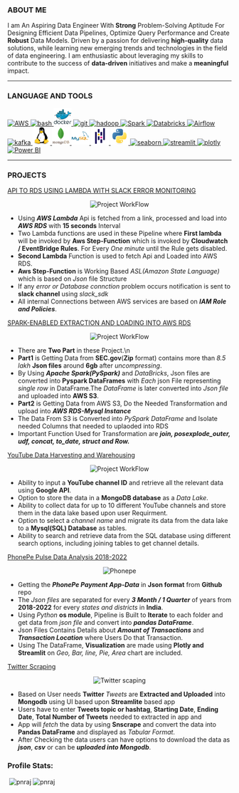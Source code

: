 ### ABOUT ME
I am An Aspiring Data Engineer With <strong>Strong</strong> Problem-Solving Aptitude For Designing Efficient Data Pipelines, Optimize Query Performance and Create <strong>Robust</strong> Data Models. Driven by a passion for delivering <strong>high-quality</strong> data solutions, while learning new emerging trends and technologies in the field of data engineering. I am enthusiastic about leveraging my skills to contribute to the success of <strong>data-driven</strong> initiatives and make a <strong>meaningful</strong> impact.
<hr></hr>
<h3 align="left">LANGUAGE AND TOOLS</h3>
<p align="left"> <a href="https://aws.amazon.com/" target="_blank" rel="noreferrer">
      <img src="https://www.vectorlogo.zone/logos/amazon_aws/amazon_aws-ar21.svg" alt="AWS" width="80" height="40"/>
    </a> <a href="https://www.gnu.org/software/bash/" target="_blank" rel="noreferrer"> <img src="https://www.vectorlogo.zone/logos/gnu_bash/gnu_bash-icon.svg" alt="bash" width="40" height="40"/> </a> <a href="https://www.docker.com/" target="_blank" rel="noreferrer"> <img src="https://raw.githubusercontent.com/devicons/devicon/master/icons/docker/docker-original-wordmark.svg" alt="docker" width="40" height="40"/> </a> <a href="https://git-scm.com/" target="_blank" rel="noreferrer"> <img src="https://www.vectorlogo.zone/logos/git-scm/git-scm-icon.svg" alt="git" width="40" height="40"/> </a> <a href="https://hadoop.apache.org/" target="_blank" rel="noreferrer"> <img src="https://www.vectorlogo.zone/logos/apache_hadoop/apache_hadoop-icon.svg" alt="hadoop" width="40" height="40"/> </a> <a href="https://spark.apache.org/" target="_blank" rel="noreferrer">
      <img src="https://www.vectorlogo.zone/logos/apache_spark/apache_spark-ar21.svg" alt="Spark" width="80" height="40"/>
    </a>
    <a href="https://databricks.com/" target="_blank" rel="noreferrer">
      <img src="https://www.vectorlogo.zone/logos/databricks/databricks-ar21.svg" alt="Databricks" width="80" height="40"/>
    </a>
    <a href="https://airflow.apache.org/" target="_blank" rel="noreferrer">
      <img src="https://static-00.iconduck.com/assets.00/airflow-icon-512x512-tpr318yf.png" alt="Airflow" width="40" height="40"/>
    </a>
<a href="https://kafka.apache.org/" target="_blank" rel="noreferrer"> <img src="https://www.vectorlogo.zone/logos/apache_kafka/apache_kafka-icon.svg" alt="kafka" width="40" height="40"/> </a> <a href="https://www.linux.org/" target="_blank" rel="noreferrer"> <img src="https://raw.githubusercontent.com/devicons/devicon/master/icons/linux/linux-original.svg" alt="linux" width="40" height="40"/> </a> <a href="https://www.mongodb.com/" target="_blank" rel="noreferrer"> <img src="https://raw.githubusercontent.com/devicons/devicon/master/icons/mongodb/mongodb-original-wordmark.svg" alt="mongodb" width="40" height="40"/> </a> <a href="https://www.mysql.com/" target="_blank" rel="noreferrer"> <img src="https://raw.githubusercontent.com/devicons/devicon/master/icons/mysql/mysql-original-wordmark.svg" alt="mysql" width="40" height="40"/> </a> <a href="https://pandas.pydata.org/" target="_blank" rel="noreferrer"> <img src="https://raw.githubusercontent.com/devicons/devicon/2ae2a900d2f041da66e950e4d48052658d850630/icons/pandas/pandas-original.svg" alt="pandas" width="40" height="40"/> </a> <a href="https://www.python.org" target="_blank" rel="noreferrer"> <img src="https://raw.githubusercontent.com/devicons/devicon/master/icons/python/python-original.svg" alt="python" width="40" height="40"/> </a> <a href="https://seaborn.pydata.org/" target="_blank" rel="noreferrer"> <img src="https://seaborn.pydata.org/_images/logo-mark-lightbg.svg" alt="seaborn" width="40" height="40"/> </a>
<a href="https://www.streamlit.io/" target="_blank" rel="noreferrer">
      <img src="https://streamlit.io/images/brand/streamlit-logo-primary-colormark-darktext.png" alt="streamlit" width="40" height="40" />
    </a>
    <a href="https://plotly.com/" target="_blank" rel="noreferrer">
      <img src="https://res.cloudinary.com/crunchbase-production/image/upload/c_lpad,f_auto,q_auto:eco,dpr_1/vgay5hqdvszlmvud3hwu" alt="plotly" width="40" height="40" />
    </a>
    <a href="https://powerbi.microsoft.com/" target="_blank" rel="noreferrer">
      <img src="https://w3skillset.com/wp-content/uploads/2021/09/PowerBI-Logo.png" alt="Power BI" width="40" height="40" />
    </a>
</p>
<hr></hr>
<h3 align="left">PROJECTS</h3>

[API TO RDS USING LAMBDA WITH SLACK ERROR MONITORING](https://github.com/pnraj/Projects/tree/master/AWS%3A%20Bulk%20%26%20Near%20Real-Time%20Pipelines/API%20TO%20RDS%20USING%20LAMBDA%20WITH%20SLACK%20ERROR%20MONITORING)

<p align="center">
  <img src="https://github.com/pnraj/Projects/assets/29162796/fe89c91f-a1ab-46e9-b589-4e9ef1bafa5a" alt="Project WorkFlow" width="690" height="390">
</p>

- Using _**AWS Lambda**_ Api is fetched from a link, processed and load into _**AWS RDS**_ with **15 seconds** Interval
- Two Lambda functions are used in these Pipeline where **First lambda** will be invoked by **Aws Step-Function** which is invoked by **Cloudwatch / EventBridge Rules**. For Every _One minute_ until the Rule gets disabled.
- **Second Lambda** Function is used to fetch Api and Loaded into AWS RDS.
- **Aws Step-Function** is Working Based _ASL(Amazon State Language)_ which is based on _Json_ file Structure
- If any _error or Database connction_ problem occurs notification is sent to **slack channel** using _slack_sdk_
- All internal Connections between AWS services are based on _**IAM Role and Policies**_.

[SPARK-ENABLED EXTRACTION AND LOADING INTO AWS RDS](https://github.com/pnraj/Projects/tree/master/AWS%3A%20Bulk%20%26%20Near%20Real-Time%20Pipelines/Spark-Enabled%20Extraction%20and%20Loading%20Into%20AWS%20RDS)

<p align="center">
  <img src="https://github.com/pnraj/Projects/assets/29162796/f6e07a28-dce6-4fb2-8795-ddb8f46b16b8" alt="Project WorkFlow" width="690" height="390">
 </p>
 
- There are **Two Part** in these Project.\n
- **Part1** is Getting Data from **SEC.gov**(**Zip** format) contains more than _8.5 lakh_ **Json files** around **6gb** after _uncompressing_.
- By Using _**Apache Spark(PySpark)**_ and _DataBricks_, Json files are converted into **Pyspark DataFrames** with _Each_ json File representing _single row_ in DataFrame.The _DataFrame_ is later converted into _Json file_ and uploaded into **AWS S3**.
- **Part2** is Getting Data from AWS S3, Do the Needed Transformation and upload into _**AWS RDS-Mysql Instance**_
- The Data From S3 is Converted into _PySpark DataFrame_ and Isolate needed Columns that needed to uplaoded into RDS
- Important Function Used for Transformation are _**join, posexplode_outer, udf, concat, to_date, struct and Row.**_

[YouTube Data Harvesting and Warehousing](https://github.com/pnraj/Projects/tree/master/YouTube_Data_Harvesting_and_Warehousing)

<p align="center">
  <img src="https://github.com/pnraj/Projects/assets/29162796/72ee83a0-501d-4fae-b474-bd42fb49e101" alt="Project WorkFlow" width="690" height="390">
 </p>


- Ability to input a **YouTube channel ID** and retrieve all the relevant data using **Google API**.
- Option to store the data in a **MongoDB database** as a _Data Lake_.
- Ability to collect data for up to 10 different YouTube channels and store them in the data lake based upon user Requirment.
- Option to select a _channel name_ and migrate its data from the data lake to a **Mysql(SQL) Database** as tables.
- Ability to search and retrieve data from the SQL database using different search options, including joining tables to get channel details.

[PhonePe Pulse Data Analysis 2018-2022](https://github.com/pnraj/Projects/tree/master/Phonephe_Pulse)

<p align="center">
  <img src="https://github.com/pnraj/Projects/assets/29162796/b97ce7b9-634a-4612-bef7-77369b4a89c6" alt="Phonepe" width="690" height="390">
</p>

- Getting the _**PhonePe Payment App-Data**_ in **Json format** from **Github** repo 
- The _Json files_ are separated for every _**3 Month / 1 Quarter**_ of years from **2018-2022** for every _states and districts_ in **India**.
- Using _Python_ **os module**, Pipeline is Built to **Iterate** to each folder and get data from _json file_ and convert into _**pandas DataFrame**_.
- Json Files Contains Details about _**Amount of Transactions**_ and _**Transaction Location**_ where Users Do that Transaction.
- Using The DataFrame, **Visualization** are made using **Plotly and Streamlit** on _Geo, Bar, line, Pie, Area_ chart are included.

[Twitter Scraping](https://github.com/pnraj/Twitter_scraping)

<p align="center">
  <img src="https://github.com/pnraj/Projects/assets/29162796/0266df32-e6db-4f80-b5a2-83da20db0c45" alt="Twitter scaping" width="690" height="390">
</p>

- Based on User needs **Twitter** _Tweets_ are **Extracted and Uploaded** into **Mongodb** using UI based upon **Streamlite** based app
- Users have to enter **Tweets topic or hashtag**, **Starting Date**, **Ending Date**, **Total Number of Tweets** needed to extracted in app and 
- App will _fetch_ the data by using **Snscrape** and convert the data into **Pandas DataFrame** and displayed as _Tabular Format_.
- After Checking the data users can have options to download the data as _**json**_, _**csv**_ or can be _**uploaded into Mongodb**_.


<h3 align="left">Profile Stats:</h3>
<p>&nbsp;<img align="center" src="https://github-readme-stats.vercel.app/api?username=pnraj&show_icons=true&locale=en" alt="pnraj" /> <img align="center" src="https://github-readme-streak-stats.herokuapp.com/?user=pnraj&" alt="pnraj" /></p>
